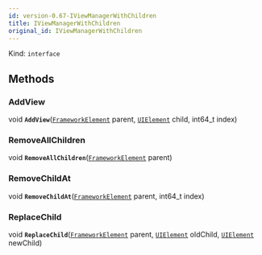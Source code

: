 ```yaml
---
id: version-0.67-IViewManagerWithChildren
title: IViewManagerWithChildren
original_id: IViewManagerWithChildren
---
```


Kind: `interface`





## Methods
### AddView
void **`AddView`**([`FrameworkElement`](https://docs.microsoft.com/uwp/api/Windows.UI.Xaml.FrameworkElement) parent, [`UIElement`](https://docs.microsoft.com/uwp/api/Windows.UI.Xaml.UIElement) child, int64_t index)



### RemoveAllChildren
void **`RemoveAllChildren`**([`FrameworkElement`](https://docs.microsoft.com/uwp/api/Windows.UI.Xaml.FrameworkElement) parent)



### RemoveChildAt
void **`RemoveChildAt`**([`FrameworkElement`](https://docs.microsoft.com/uwp/api/Windows.UI.Xaml.FrameworkElement) parent, int64_t index)



### ReplaceChild
void **`ReplaceChild`**([`FrameworkElement`](https://docs.microsoft.com/uwp/api/Windows.UI.Xaml.FrameworkElement) parent, [`UIElement`](https://docs.microsoft.com/uwp/api/Windows.UI.Xaml.UIElement) oldChild, [`UIElement`](https://docs.microsoft.com/uwp/api/Windows.UI.Xaml.UIElement) newChild)




